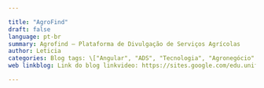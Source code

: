 ```yaml
---

title: "AgroFind" 
draft: false 
language: pt-br  
summary: Agrofind – Plataforma de Divulgação de Serviços Agrícolas 
author: Leticia
categories: Blog tags: \["Angular", "ADS", "Tecnologia", "Agronegócio" "ServiçosAgrícolas"\] 
web linkblog: Link do blog linkvideo: https://sites.google.com/edu.unifil.br/agrofind/

---
```


